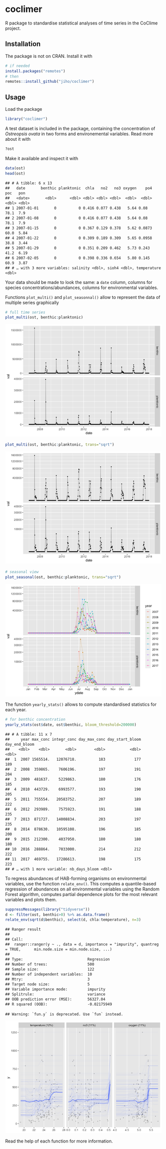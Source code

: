 # coclimer

R package to standardise statistical analyses of time series in the
CoClime project.

## Installation

The package is not on CRAN. Install it with

``` r
# if needed
install.packages("remotes")
# then
remotes::install_github("jiho/coclimer")
```

## Usage

Load the package

``` r
library("coclimer")
```

A test dataset is included in the package, containing the concentration
of *Ostreopsis ovata* in two forms and environemental variables. Read
more about it with

``` r
?ost
```

Make it available and inspect it with

``` r
data(ost)
head(ost)
```

    ## # A tibble: 6 x 13
    ##   date       benthic planktonic  chla   no2   no3 oxygen    po4   poc   pon
    ##   <date>       <dbl>      <dbl> <dbl> <dbl> <dbl>  <dbl>  <dbl> <dbl> <dbl>
    ## 1 2007-01-01       0          0 0.416 0.077 0.438   5.64 0.08    78.1  7.9 
    ## 2 2007-01-08       0          0 0.416 0.077 0.438   5.64 0.08    78.1  7.9 
    ## 3 2007-01-15       0          0 0.367 0.129 0.378   5.62 0.0873  60.0  5.84
    ## 4 2007-01-22       0          0 0.309 0.189 0.309   5.65 0.0958  38.8  3.44
    ## 5 2007-01-29       0          0 0.351 0.209 0.462   5.73 0.243   41.2  6.19
    ## 6 2007-02-05       0          0 0.398 0.336 0.654   5.80 0.145   60.9  3.87
    ## # … with 3 more variables: salinity <dbl>, sioh4 <dbl>, temperature <dbl>

Your data should be made to look the same: a `date` column, columns for
species concentrations/abundances, columns for environmental variables.

Functions `plot_multi()` and `plot_seasonnal()` allow to represent the
data of multiple series graphically

``` r
# full time series
plot_multi(ost, benthic:planktonic)
```

![](README_files/figure-gfm/plot-1.png)<!-- -->

``` r
plot_multi(ost, benthic:planktonic, trans="sqrt")
```

![](README_files/figure-gfm/plot-2.png)<!-- -->

``` r
# seasonal view
plot_seasonal(ost, benthic:planktonic, trans="sqrt")
```

![](README_files/figure-gfm/plot-3.png)<!-- -->

The function `yearly_stats()` allows to compute standardised statistics
for each year.

``` r
# for benthic concentration
yearly_stats(ost$date, ost$benthic, bloom_threshold=200000)
```

    ## # A tibble: 11 x 7
    ##     year max_conc integr_conc day_max_conc day_start_bloom day_end_bloom
    ##    <dbl>    <dbl>       <dbl>        <dbl>           <dbl>         <dbl>
    ##  1  2007 1565514.   12076718.          183             177           189
    ##  2  2008  359865.    7606196.          197             191           204
    ##  3  2009  481637.    5229863.          180             176           185
    ##  4  2010  443729.    6993577.          193             190           205
    ##  5  2011  755554.   20583752.          207             189           222
    ##  6  2012  293989.    7575923.          191             188           235
    ##  7  2013  871727.   14008834.          203             197           235
    ##  8  2014  878630.   10595108.          196             185           200
    ##  9  2015  212300.    4037950.          180             180           180
    ## 10  2016  288864.    7033000.          214             212           222
    ## 11  2017  469755.   17286613.          198             175           223
    ## # … with 1 more variable: nb_days_bloom <dbl>

To regress abundances of HAB-forming organisms on environmental
variables, use the function `relate_env()`. This computes a
quantile-based regression of abundances on all environmental variables
using the Random Forest algorithm, computes partial dependence plots for
the most relevant variables and plots them.

``` r
suppressMessages(library("tidyverse"))
d <- filter(ost, benthic>0) %>% as.data.frame()
relate_env(sqrt(d$benthic), select(d, chla:temperature), n=3)
```

    ## Ranger result
    ## 
    ## Call:
    ##  ranger::ranger(y ~ ., data = d, importance = "impurity", quantreg = TRUE,      min.node.size = min.node.size, ...) 
    ## 
    ## Type:                             Regression 
    ## Number of trees:                  500 
    ## Sample size:                      122 
    ## Number of independent variables:  10 
    ## Mtry:                             3 
    ## Target node size:                 5 
    ## Variable importance mode:         impurity 
    ## Splitrule:                        variance 
    ## OOB prediction error (MSE):       56327.04 
    ## R squared (OOB):                  -0.02175949

    ## Warning: `fun.y` is deprecated. Use `fun` instead.

![](README_files/figure-gfm/corr-1.png)<!-- -->

Read the help of each function for more information.
